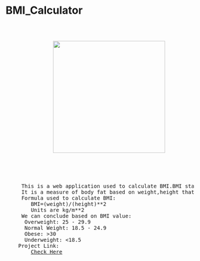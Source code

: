 # BMI_Calculator
<pre>
    <p align="center">
      <img src="https://encrypted-tbn0.gstatic.com/images?q=tbn:ANd9GcRbZKy6stNBHFqyRaQnTFJM7Fpk-fedAEN_jA&usqp=CAU" width="300" height="300">
    </p>
    <br>
     This is a web application used to calculate BMI.BMI stands for "Body Mass Index".
     It is a measure of body fat based on weight,height that applies to adult men,women.
     Formula used to calculate BMI:
        BMI=(weight)/(height)**2
        Units are kg/m**2
     We can conclude based on BMI value:
      Overweight: 25 - 29.9
      Normal Weight: 18.5 - 24.9
      Obese: >30
      Underweight: <18.5
    Project Link:
        <a href="https://pureddylavanya.github.io/BMI_Calculator/">Check Here</a>
</pre>
